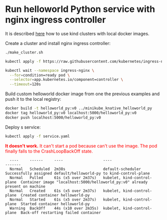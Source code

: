 # Run helloworld Python service with nginx ingress controller

It is described [here](https://kind.sigs.k8s.io/docs/user/local-registry/) how to use kind clusters with local docker images.

Create a cluster and install nginx ingress controller:

```bash
./make_cluster.sh

kubectl apply -f https://raw.githubusercontent.com/kubernetes/ingress-nginx/master/deploy/static/provider/kind/deploy.yaml

kubectl wait --namespace ingress-nginx \
  --for=condition=ready pod \
  --selector=app.kubernetes.io/component=controller \
  --timeout=120s
```

Build custom helloworld docker image from one the previous examples and push it to the local registry:

```bash
docker build -t helloworld_py:v0 ../minikube_knative_helloworld_py
docker tag helloworld_py:v0 localhost:5000/helloworld_py:v0
docker push localhost:5000/helloworld_py:v0
```

Deploy s service:

```bash
kubectl apply -f service.yaml
```

<span style='color:red'><b>It doesn't work.</b> It can't start a pod because can't use the image. The pod finally falls to the CrashLoopBackOff state. </span>

```
  ----     ------     ----                  ----                         -------
  Normal   Scheduled  2m38s                 default-scheduler            Successfully assigned default/helloworld-py to kind-control-plane
  Normal   Pulled     61s (x5 over 2m37s)   kubelet, kind-control-plane  Container image "localhost:5000/helloworld_py:v0" already present on machine
  Normal   Created    61s (x5 over 2m37s)   kubelet, kind-control-plane  Created container helloworld-py
  Normal   Started    61s (x5 over 2m37s)   kubelet, kind-control-plane  Started container helloworld-py
  Warning  BackOff    44s (x10 over 2m35s)  kubelet, kind-control-plane  Back-off restarting failed container
```